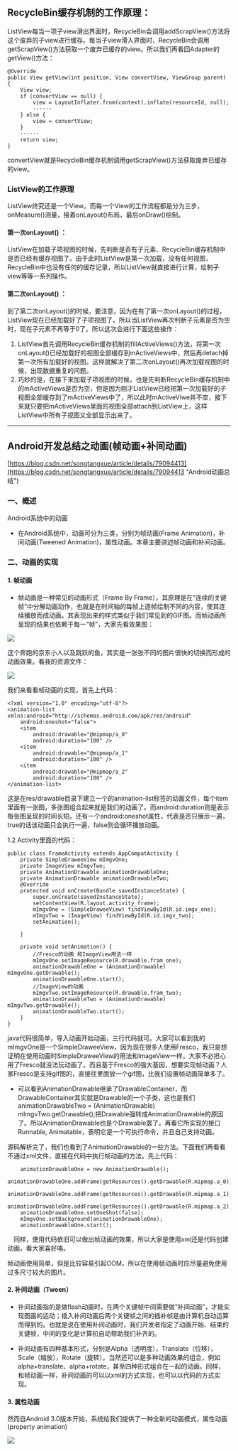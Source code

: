 ## RecycleBin缓存机制的工作原理：   
   
ListView每当一项子view滑出界面时，RecycleBin会调用addScrapView()方法将这个废弃的子view进行缓存。每当子view滑入界面时，RecycleBin会调用getScrapView()方法获取一个废弃已缓存的view。所以我们再看回Adapter的getView()方法：  
   
	@Override  
	public View getView(int position, View convertView, ViewGroup parent) {   
    	View view;  
    	if (convertView == null) {  
    	    view = LayoutInflater.from(context).inflate(resourceId, null);  
    	    ······
    	} else {  
    	    view = convertView;  
    	}   
    	······
    	return view;  
	} 
   
convertView就是RecycleBin缓存机制调用getScrapView()方法获取废弃已缓存的view。     
   
### ListView的工作原理    
  
ListView终究还是一个View。而每一个View的工作流程都是分为三步，onMeasure()测量，接着onLayout()布局，最后onDraw()绘制。

#### 第一次onLayout() ： 
ListView在加载子项视图的时候，先判断是否有子元素、RecycleBin缓存机制中是否已经有缓存视图了。由于此时ListView是第一次加载，没有任何视图，RecycleBin中也没有任何的缓存记录，所以ListView就直接进行计算，绘制子view等等一系列操作。   

#### 第二次onLayout() ： 
到了第二次onLayout()的时候，要注意，因为在有了第一次onLayout()的过程，ListView现在已经加载好了子项视图了。所以当ListView再次判断子元素是否为空时，现在子元素不再等于0了。所以这次会进行下面这些操作：    

1. ListView首先调用RecycleBin缓存机制的fillActiveViews()方法，将第一次onLayout()已经加载好的视图全部缓存到mActiveViews中，然后再detach掉第一次所有加载好的视图。这样就解决了第二次onLayout()再次加载视图的时候，出现数据重复的问题。    
2. 巧妙的是，在接下来加载子项视图的时候，也是先判断RecycleBin缓存机制中的mActiveViews是否为空，但是因为刚才ListView已经把第一次加载好的子视图全部缓存到了mActiveViews中了，所以此时mActiveViwe并不空，接下来就只要把mActiveViews里面的视图全部attach到ListView上，这样ListView中所有子视图又全部显示出来了。   

---   
   
## Android开发总结之动画(帧动画+补间动画)      
   
[https://blog.csdn.net/songtangxue/article/details/79094413](https://blog.csdn.net/songtangxue/article/details/79094413 "Android动画总结")
  
### 一、概述  

Android系统中的动画   

* 在Android系统中，动画可分为三类，分别为帧动画(Frame Animation)，补间动画(Tweened Animation)，属性动画。本章主要讲述帧动画和补间动画。   

### 二、动画的实现   
#### 1. 帧动画    

* 帧动画是一种常见的动画形式（Frame By Frame），其原理是在“连续的关键帧”中分解动画动作，也就是在时间轴的每帧上逐帧绘制不同的内容，使其连续播放而成动画。其表现出来的样式类似于我们常见到的GIF图。而帧动画所呈现的结果也依赖于每一“帧”，大家先看效果图：    

![](https://i.imgur.com/BW22yCC.gif)   
   
这个奔跑的京东小人以及跳跃的鱼，其实是一张张不同的图片很快的切换而形成的动画效果。看我的资源文件：   
   
![](https://i.imgur.com/FUkMtSj.png)   
   
我们来看看帧动画的实现，首先上代码：  
  
	<?xml version="1.0" encoding="utf-8"?>
	<animation-list xmlns:android="http://schemas.android.com/apk/res/android"
    	android:oneshot="false">
    	<item
    	    android:drawable="@mipmap/a_0"
    	    android:duration="100" />
    	<item
    	    android:drawable="@mipmap/a_1"
    	    android:duration="100" />
    	<item
    	    android:drawable="@mipmap/a_2"
    	    android:duration="100" />
	</animation-list>   
   
这是在res/drawable目录下建立一个的animation-list标签的动画文件，每个item里面有一张图，多张图组合起来就是我们的动画了。而android:duration则是表示每张图呈现的时间长短。还有一个android:oneshot属性，代表是否只展示一遍，true的话该动画只会执行一遍，false则会循环播放动画。   

1.2 Activity里面的代码：   
   
	public class FrameActivity extends AppCompatActivity {
    	private SimpleDraweeView mImgvOne;
    	private ImageView mImgvTwo;
    	private AnimationDrawable animationDrawableOne;
    	private AnimationDrawable animationDrawableTwo;
    	@Override
    	protected void onCreate(Bundle savedInstanceState) {
    	    super.onCreate(savedInstanceState);
    	    setContentView(R.layout.activity_frame);
    	    mImgvOne = (SimpleDraweeView) findViewById(R.id.imgv_one);
    	    mImgvTwo = (ImageView) findViewById(R.id.imgv_two);
    	    setAnimation();

    	}

    	private void setAnimation() {
    	    //Fresco的动画 和ImageView用法一样
    	    mImgvOne.setImageResource(R.drawable.fram_one);
    	    animationDrawableOne = (AnimationDrawable) mImgvOne.getDrawable();
    	    animationDrawableOne.start();
    	    //ImageView的动画
    	    mImgvTwo.setImageResource(R.drawable.fram_two);
    	    animationDrawableTwo = (AnimationDrawable) mImgvTwo.getDrawable();
    	    animationDrawableTwo.start();
    	}
	}    
   
java代码很简单，导入动画开始动画，三行代码就可。大家可以看到我的mImgvOne是一个SimpleDraweeView，因为现在很多人使用Fresco，我只是想证明在使用动画时SimpleDraweeView的用法和ImageView一样，大家不必担心用了Fresco就没法玩动画了。而且基于Fresco的强大基因，想要实现帧动画？人家Fresco是支持gif图的，直接往里面放一个gif图，比我们设置帧动画简单多了。    
  
   
* 可以看到AnimationDrawable继承了DrawableContainer，而DrawableContainer其实就是Drawable的一个子类，这也是我们animationDrawableTwo = (AnimationDrawable) mImgvTwo.getDrawable();把Drawable强转成AnimationDrawable的原因了。所以AnimationDrawable也是个Drawable罢了。再看它所实现的接口Runnable, Animatable，表明它是一个可执行命令，并且自己支持动画。 
   
源码解析完了，我们也看到了AnimationDrawable的一些方法。下面我们再看看不通过xml文件，直接在代码中执行帧动画的方法。先上代码：  
   
        animationDrawableOne = new AnimationDrawable();
        animationDrawableOne.addFrame(getResources().getDrawable(R.mipmap.a_0),100);
        animationDrawableOne.addFrame(getResources().getDrawable(R.mipmap.a_1),100);
        animationDrawableOne.addFrame(getResources().getDrawable(R.mipmap.a_2),100);
        animationDrawableOne.setOneShot(false);
        mImgvOne.setBackground(animationDrawableOne);
        animationDrawableOne.start();   
   
 同样，使用代码依旧可以做出帧动画的效果，所以大家是使用xml还是代码创建动画，看大家喜好咯。       
   
帧动画使用简单，但是比较容易引起OOM，所以在使用帧动画时应尽量避免使用过多尺寸较大的图片。

#### 2. 补间动画（Tween）   

* 补间动画指的是做flash动画时，在两个关键帧中间需要做“补间动画”，才能实现图画的运动；插入补间动画后两个关键帧之间的插补帧是由计算机自动运算而得到的。也就是说在使用补间动画时，我们开发者指定了动画开始、结束的关键帧，中间的变化是计算机自动帮助我们补齐的。    

* 补间动画有四种基本形式，分别是Alpha（透明度），Translate（位移），Scale（缩放），Rotate（旋转）。当然还可以是多种动画效果的组合，例如alpha+translate、alpha+rotate，甚至四种形式组合在一起的动画。同样，和帧动画一样，补间动画的可以以xml的方式实现，也可以以代码的方式实现。    

#### 3. 属性动画   
  
然而自Android 3.0版本开始，系统给我们提供了一种全新的动画模式，属性动画(property animation)   
    
![](https://i.imgur.com/6dR3lP9.jpg)   
   
